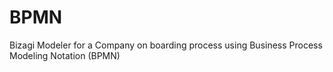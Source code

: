 # BPMN
Bizagi Modeler for a Company on boarding process using Business Process Modeling Notation (BPMN)
